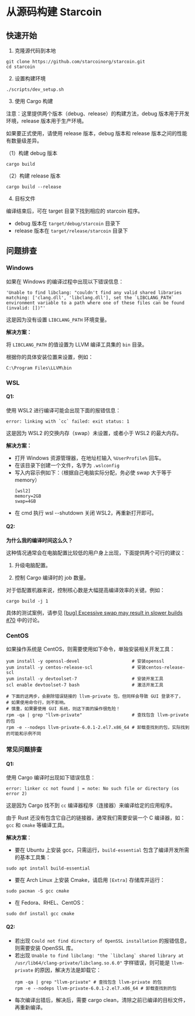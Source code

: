 # 从源码构建 Starcoin

## 快速开始

1. 克隆源代码到本地

```shell
git clone https://github.com/starcoinorg/starcoin.git
cd starcoin
```

2. 设置构建环境

```shell
./scripts/dev_setup.sh
```

3. 使用 Cargo 构建

注意：这里提供两个版本（debug、release）的构建方法，debug 版本用于开发环境，release 版本用于生产环境。

如果要正式使用，请使用 release 版本，debug 版本和 release 版本之间的性能有数量级差异。

（1）构建 debug 版本

```shell
cargo build
```

（2）构建 release 版本

```shell
cargo build --release
```

4. 目标文件

编译结束后，可在 target 目录下找到相应的 starcoin 程序。

- debug 版本在 `target/debug/starcoin` 目录下
- release 版本在 `target/release/starcoin` 目录下

## 问题排查

### Windows

如果在 Windows 的编译过程中出现以下错误信息：

```text
'Unable to find libclang: "couldn't find any valid shared libraries matching: ['clang.dll', 'libclang.dll'], set the `LIBCLANG_PATH` environment variable to a path where one of these files can be found (invalid: [])"'
```

这是因为没有设置 `LIBCLANG_PATH` 环境变量。

**解决方案：**

将 `LIBCLANG_PATH` 的值设置为 LLVM 编译工具集的 `bin` 目录。

根据你的具体安装位置来设置，例如：

```text
C:\Program Files\LLVM\bin
```

### WSL

#### Q1:

使用 WSL2 进行编译可能会出现下面的报错信息：

```shell
error: linking with `cc` failed: exit status: 1
```

这是因为 WSL2 的交换内存（swap）未设置，或者小于 WSL2 的最大内存。

**解决方案：**

- 打开 Windows 资源管理器，在地址栏输入 `%UserProfile%` 回车。
- 在该目录下创建一个文件，名字为 `.wslconfig`
- 写入内容示例如下：（根据自己电脑实际分配，务必使 swap 大于等于 memory）
    ```config
    [wsl2]
    memory=2GB
    swap=4GB
    ```
- 在 cmd 执行 wsl --shutdown 关闭 WSL2，再重新打开即可。

#### Q2:

**为什么我的编译时间这么久？**

这种情况通常会在电脑配置比较低的用户身上出现，下面提供两个可行的建议：

1. 升级电脑配置。

2. 控制 Cargo 编译时的 job 数量。

对于低配置机器来说，控制核心数是大幅提高编译效率的关键。例如：

```shell
cargo build -j 1
```

具体的测试案例，请参见 [[bug] Excessive swap may result in slower builds #70](https://github.com/starcoinorg/starcoin-cookbook/issues/70) 中的讨论。

### CentOS

如果操作系统是 CentOS，则需要使用如下命令，单独安装相关开发工具：

```shell
yum install -y openssl-devel                    # 安装openssl
yum install -y centos-release-scl               # 安装centos-release-scl
yum install -y devtoolset-7                     # 安装开发工具
scl enable devtoolset-7 bash                    # 激活开发工具

# 下面的这两步，会删除错误链接的 llvm-private 包，但同样会导致 GUI 登录不了，
# 如果使用命令行，则不影响。
# 慎重，如果要使用 GUI 系统，则这下面的操作很危险！
rpm -qa | grep "llvm-private"                   # 查找包含 llvm-private 的包
rpm -e --nodeps llvm-private-6.0.1-2.el7.x86_64 # 卸载查找到的包，实际找到的可能和示例不同
```

### 常见问题排查

#### Q1:

使用 Cargo 编译时出现如下错误信息：

```shell
error: linker cc not found | = note: No such file or directory (os error 2)
```

这是因为 Cargo 找不到 `cc` 编译器程序（连接器）来编译给定的应用程序。

由于 Rust 还没有包含它自己的链接器，通常我们需要安装一个 C 编译器，如：`gcc` 和 `cmake` 等编译工具。

**解决方案**：

- 要在 Ubuntu 上安装 gcc，只需运行，`build-essential` 包含了编译开发所需的基本工具集：

```shell
sudo apt install build-essential
```

- 要在 Arch Linux 上安装 Cmake，请启用 `[Extra]` 存储库并运行：

```shell
sudo pacman -S gcc cmake
```

- 在 Fedora、RHEL、CentOS：

```shell
sudo dnf install gcc cmake
```

#### Q2:

- 若出现 `Could not find directory of OpenSSL installation` 的报错信息，则需要安装 OpenSSL 库。
- 若出现 ```Unable to find libclang: "the `libclang` shared library at /usr/lib64/clang-private/libclang.so.6.0"``` 字样错误，则可能是 `llvm-private` 的原因，解决方法是卸载它：
    ```shell
    rpm -qa | grep "llvm-private" # 查找包含 llvm-private 的包
    rpm -e --nodeps llvm-private-6.0.1-2.el7.x86_64 # 卸载查找到的包
    ```
- 每次编译出错后，解决后，需要 cargo clean，清除之前已编译的目标文件，再重新编译。
